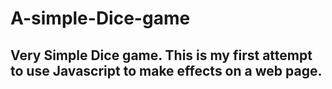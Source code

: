 # A-simple-Dice-game
## Very Simple Dice game. This is my first attempt to use Javascript to make effects on a web page. 
